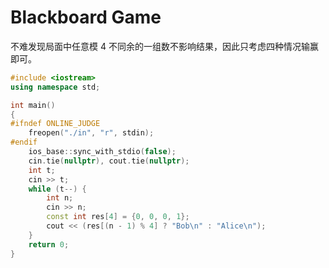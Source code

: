 # Blackboard Game

不难发现局面中任意模 $4$ 不同余的一组数不影响结果，因此只考虑四种情况输赢即可。

```cpp
#include <iostream>
using namespace std;

int main()
{
#ifndef ONLINE_JUDGE
    freopen("./in", "r", stdin);
#endif
    ios_base::sync_with_stdio(false);
    cin.tie(nullptr), cout.tie(nullptr);
    int t;
    cin >> t;
    while (t--) {
        int n;
        cin >> n;
        const int res[4] = {0, 0, 0, 1};
        cout << (res[(n - 1) % 4] ? "Bob\n" : "Alice\n");
    }
    return 0;
}
```